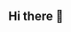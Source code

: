 ## Hi there 👋

<!--
**MD-MASUD-MIAH/MD-MASUD-MIAH** is a ✨ _special_ ✨ repository because its `README.md` (this file) appears on your GitHub profile.

Here are some ideas to get you started:
hi
- 🔭 I’m currently working on ...
- 🌱 I’m currently learning ...
- 👯 I’m looking to collaborate on ...
- 🤔 I’m looking for help with ...
- 💬 Ask me about ...
- 📫 How to reach me: ...
- 😄 Pronouns: ...
- ⚡ Fun fact: ...
-->

